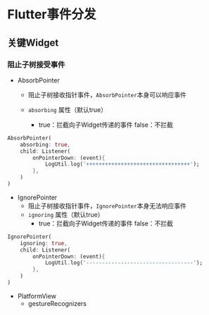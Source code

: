 # Flutter事件分发

## 关键Widget

### 阻止子树接受事件

- AbsorbPointer
  - 阻止子树接收指针事件，`AbsorbPointer`本身可以响应事件

  - `absorbing` 属性（默认true）   
    - true：拦截向子Widget传递的事件   false：不拦截   

```dart
AbsorbPointer(
    absorbing: true,
    child: Listener(
        onPointerDown: (event){
            LogUtil.log('+++++++++++++++++++++++++++++++++');
        },
    )
)
```



- IgnorePointer
  - 阻止子树接收指针事件，`IgnorePointer`本身无法响应事件
  - `ignoring` 属性（默认true）   
    - true：拦截向子Widget传递的事件   false：不拦截   

```dart
IgnorePointer(
    ignoring: true,
    child: Listener(
        onPointerDown: (event){
            LogUtil.log('----------------------------------');
        },
    )
)
```

- PlatformView
  - gestureRecognizers

